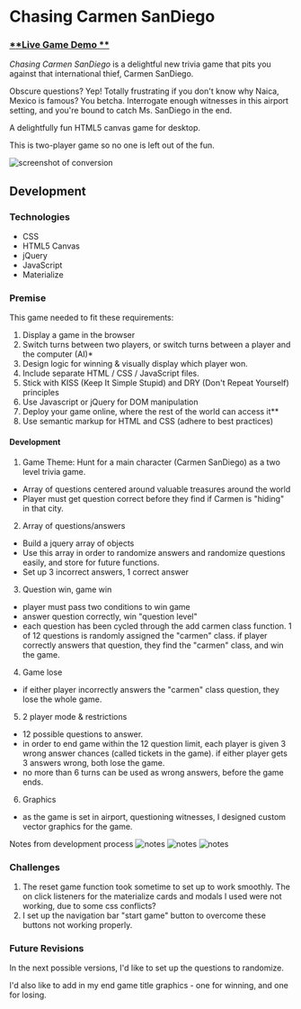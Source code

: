 # Chasing Carmen SanDiego

### [**Live Game Demo **](https://hannan-emily.github.io/ChasingCarmenSanDiego)<br>

*Chasing Carmen SanDiego* is a delightful new trivia game that pits you against that international thief, Carmen SanDiego.

Obscure questions? Yep! Totally frustrating if you don't know why Naica, Mexico is famous? You betcha. Interrogate enough witnesses in this airport setting, and you're bound to catch Ms. SanDiego in the end.

A delightfully fun HTML5 canvas game for desktop.

This is two-player game so no one is left out of the fun.

![screenshot of conversion](./img/title.png)


## Development

### Technologies
* CSS
* HTML5 Canvas
* jQuery
* JavaScript
* Materialize


### Premise
This game needed to fit these requirements:

1. Display a game in the browser
2. Switch turns between two players, or switch turns between a player and the computer (AI)*
3. Design logic for winning & visually display which player won.
4. Include separate HTML / CSS / JavaScript files.
5. Stick with KISS (Keep It Simple Stupid) and DRY (Don't Repeat Yourself) principles
6. Use Javascript or jQuery for DOM manipulation
7. Deploy your game online, where the rest of the world can access it**
8. Use semantic markup for HTML and CSS (adhere to best practices)

#### Development
1. Game Theme: Hunt for a main character (Carmen SanDiego) as a two level trivia game.
  * Array of questions centered around valuable treasures around the world
  * Player must get question correct before they find if Carmen is "hiding" in that city.
2. Array of questions/answers
  * Build a jquery array of objects
  * Use this array in order to randomize answers and randomize questions easily, and store for future functions.
  * Set up 3 incorrect answers, 1 correct answer
3. Question win, game win
  * player must pass two conditions to win game
  * answer question correctly, win "question level"
  * each question has been cycled through the add carmen class function. 1 of 12 questions is randomly assigned the "carmen" class. if player correctly answers that question, they find the "carmen" class, and win the game.
4. Game lose
  * if either player incorrectly answers the "carmen" class question, they lose the whole game.
5. 2 player mode & restrictions
  * 12 possible questions to answer.
  * in order to end game within the 12 question limit, each player is given 3 wrong answer chances (called tickets in the game). if either player gets 3 answers wrong, both lose the game.
  * no more than 6 turns can be used as wrong answers, before the game ends.
6. Graphics
  * as the game is set in airport, questioning witnesses, I designed custom vector graphics for the game.

Notes from development process
![notes](./img/notes1.jpeg)
![notes](./img/notes2.jpeg)
![notes](./img/notes3.jpeg)

### Challenges
1. The reset game function took sometime to set up to work smoothly. The on click listeners for the materialize cards and modals I used were not working, due to some css conflicts?
2. I set up the navigation bar "start game" button to overcome these buttons not working properly.

### Future Revisions

In the next possible versions, I'd like to set up the questions to randomize.

I'd also like to add in my end game title graphics - one for winning, and one for losing.
